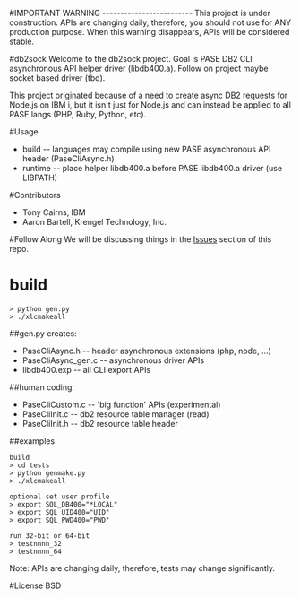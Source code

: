 #IMPORTANT WARNING -------------------------
This project is under construction. APIs are changing daily, therefore, you should not use for ANY production purpose. When this warning disappears, APIs will be considered stable.


#db2sock
Welcome to the db2sock project.  Goal is PASE DB2 CLI asynchronous API helper driver (libdb400.a). Follow on project maybe socket based driver (tbd).

This project originated because of a need to create async DB2 requests for Node.js on IBM i, but it isn't just for Node.js and can instead be applied to all PASE langs (PHP, Ruby, Python, etc).

#Usage
- build   -- languages may compile using new PASE asynchronous API header (PaseCliAsync.h) 
- runtime -- place helper libdb400.a before PASE libdb400.a driver (use LIBPATH) 

#Contributors
- Tony Cairns, IBM
- Aaron Bartell, Krengel Technology, Inc.

#Follow Along
We will be discussing things in the [Issues](http://bit.ly/db2sock-issues) section of this repo.  

# build
```
> python gen.py
> ./xlcmakeall
```

##gen.py creates: 
- PaseCliAsync.h      -- header asynchronous extensions (php, node, ...)
- PaseCliAsync_gen.c  -- asynchronous driver APIs
- libdb400.exp        -- all CLI export APIs

##human coding:
- PaseCliCustom.c      -- 'big function' APIs (experimental)
- PaseCliInit.c        -- db2 resource table manager (read)
- PaseCliInit.h        -- db2 resource table header

##examples
```
build
> cd tests
> python genmake.py
> ./xlcmakeall

optional set user profile
> export SQL_DB400="*LOCAL"
> export SQL_UID400="UID"
> export SQL_PWD400="PWD"

run 32-bit or 64-bit
> testnnnn_32
> testnnnn_64
```
Note: APIs are changing daily, therefore, tests may change significantly.


#License
BSD

